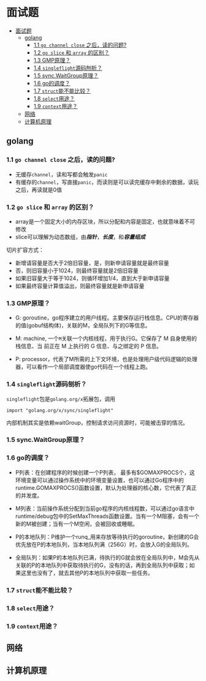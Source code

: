 # 面试题

- [面试题](#面试题)
  - [golang](#golang)
    - [1.1 `go channel close` 之后，读的问题?](#11-go-channel-close-之后读的问题)
    - [1.2 `go slice` 和 `array` 的区别？](#12-go-slice-和-array-的区别)
    - [1.3 GMP原理？](#13-gmp原理)
    - [1.4 `singleflight`源码刨析？](#14-singleflight源码刨析)
    - [1.5 sync.WaitGroup原理？](#15-syncwaitgroup原理)
    - [1.6 go的调度？](#16-go的调度)
    - [1.7 `struct`能不能比较？](#17-struct能不能比较)
    - [1.8 `select`用途？](#18-select用途)
    - [1.9 `context`用途？](#19-context用途)
  - [网络](#网络)
  - [计算机原理](#计算机原理)

## golang

### 1.1 `go channel close` 之后，读的问题?

* 无缓存`channel`，读和写都会触发`panic`
* 有缓存的`channel`，写直接`panic`，而读则是可以读完缓存中剩余的数据，读玩之后，再读就是0值

### 1.2 `go slice` 和 `array` 的区别？

* array是一个固定大小的内存区块，所以分配和内容是固定，也就意味着不可修改
* slice可以理解为动态数组，由***指针***，***长度***，和***容量组成***

切片扩容方式：
  - 新增请容量是否大于2倍旧容量，是，则新申请容量就是最终容量
  - 否，则旧容量小于1024，则最终容量就是2倍旧容量
  - 如果旧容量大于等于1024，则循环增加1/4，直到大于新申请容量
  - 如果最终容量计算值溢出，则最终容量就是新申请容量

### 1.3 GMP原理？

* G: goroutine，go程序建立的用户线程。主要保存运行栈信息。CPU的寄存器的值(gobuf结构体)，关联的M，全局队列下的G等信息。

* M: machine, 一个`M`关联一个内核线程，用于执行G。它保存了 M 自身使用的栈信息、当 前正在 M 上执行的 G 信息、与之绑定的 P 信息。

* P: processor，代表了M所需的上下文环境，也是处理用户级代码逻辑的处理器，可以看作一个局部调度器使go代码在一个线程上跑。

### 1.4 `singleflight`源码刨析？

`singleflight`包是`golang.org/x`拓展包，调用

```
import "golang.org/x/sync/singleflight"
```

内部机制其实是依赖waitGroup，控制请求访问资源时，可能被击穿的情况。

### 1.5 sync.WaitGroup原理？

### 1.6 go的调度？

* P列表：在创建程序的时候创建一个P列表， 最多有$GOMAXPROCS个，这环境变量可以通过操作系统中的环境变量设置，也可以通过Go程序中的runtime.GOMAXPROCS()函数设置，默认为处理器的核心数，它代表了真正的并发度。

* M列表：当前操作系统分配到当前go程序的内核线程数，可以通过go语言中runtime/debug包中的SetMaxThreads函数设置。当有一个M阻塞，会有一个新的M被创建；当有一个M空闲，会被回收或睡眠。

* P的本地队列：P维护一个runq_用来存放等待执行的goroutine，新创建的G会优先放在P的本地队列，当本地队列满（256G）时，会放入G的全局队列。

* 全局队列：如果P的本地队列已满，待执行的G就会放在全局队列中，M会先从关联的P的本地队列中获取待执行的G，没有的话，再到全局队列中获取；如果这里也没有了，就去其他P的本地队列中获取一些任务。

### 1.7 `struct`能不能比较？

### 1.8 `select`用途？

### 1.9 `context`用途？

## 网络

## 计算机原理